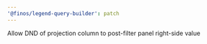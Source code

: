 ```yaml
---
'@finos/legend-query-builder': patch
---
```


Allow DND of projection column to post-filter panel right-side value
